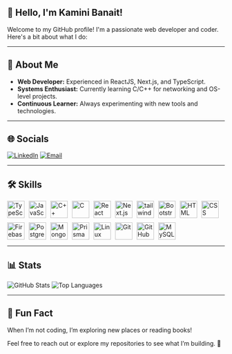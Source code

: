## 👋 Hello, I'm Kamini Banait!

Welcome to my GitHub profile! I'm a passionate web developer and coder. Here's a bit about what I do:


---

## 🌱 About Me
- **Web Developer:** Experienced in ReactJS, Next.js, and TypeScript.
- **Systems Enthusiast:** Currently learning C/C++ for networking and OS-level projects.
- **Continuous Learner:** Always experimenting with new tools and technologies.

---

## 🌐 Socials

[![LinkedIn](https://img.shields.io/badge/LinkedIn-0A66C2?style=for-the-badge&logo=linkedin&logoColor=white)](https://linkedin.com/in/kamini-banait)
[![Email](https://img.shields.io/badge/Email-D14836?style=for-the-badge&logo=gmail&logoColor=white)](mailto:kaminibanait03@gmail.com)

---

## 🛠 Skills

<div style="display: flex; flex-wrap: wrap; gap: 10px;">
  <img src="https://cdn.jsdelivr.net/gh/devicons/devicon/icons/typescript/typescript-original.svg" title="TypeScript" alt="TypeScript" width="40" height="40"/>
  <img src="https://cdn.jsdelivr.net/gh/devicons/devicon/icons/javascript/javascript-original.svg" title="JavaScript" alt="JavaScript" width="40" height="40"/>
  <img src="https://cdn.jsdelivr.net/gh/devicons/devicon/icons/cplusplus/cplusplus-original.svg" title="C++" alt="C++" width="40" height="40"/>
  <img src="https://cdn.jsdelivr.net/gh/devicons/devicon/icons/c/c-original.svg" title="C" alt="C" width="40" height="40"/>
  <img src="https://cdn.jsdelivr.net/gh/devicons/devicon/icons/react/react-original.svg" title="React" alt="React" width="40" height="40"/>
  <img src="https://cdn.jsdelivr.net/gh/devicons/devicon/icons/nextjs/nextjs-original.svg" title="Next.js" alt="Next.js" width="40" height="40"/>
  <img src="https://cdn.simpleicons.org/tailwindcss/06B6D4" width="40" height="40" title="TailwindCSS" alt="tailwindcss logo"  />
  <img src="https://cdn.jsdelivr.net/gh/devicons/devicon/icons/bootstrap/bootstrap-original.svg" title="Bootstrap" alt="Bootstrap" width="40" height="40"/>
  <img src="https://cdn.jsdelivr.net/gh/devicons/devicon/icons/html5/html5-original.svg" title="HTML" alt="HTML" width="40" height="40"/>
  <img src="https://cdn.jsdelivr.net/gh/devicons/devicon/icons/css3/css3-original.svg" title="CSS" alt="CSS" width="40" height="40"/>
  <img src="https://cdn.jsdelivr.net/gh/devicons/devicon/icons/firebase/firebase-plain.svg" title="Firebase" alt="Firebase" width="40" height="40"/>
  <img src="https://cdn.jsdelivr.net/gh/devicons/devicon/icons/postgresql/postgresql-original.svg" title="PostgreSQL" alt="PostgreSQL" width="40" height="40"/>
  <img src="https://cdn.jsdelivr.net/gh/devicons/devicon/icons/mongodb/mongodb-original.svg" title="MongoDB" alt="MongoDB" width="40" height="40"/>
  <img src="https://cdn.jsdelivr.net/gh/devicons/devicon/icons/prisma/prisma-original.svg" title="Prisma" alt="Prisma" width="40" height="40"/>
  <img src="https://cdn.jsdelivr.net/gh/devicons/devicon/icons/linux/linux-original.svg" title="Linux" alt="Linux" width="40" height="40"/>
  <img src="https://cdn.jsdelivr.net/gh/devicons/devicon/icons/git/git-original.svg" title="Git" alt="Git" width="40" height="40"/>
  <img src="https://skillicons.dev/icons?i=github"  title="GitHub" alt="GitHub" width="40" height="40"/>
  <img src="https://cdn.jsdelivr.net/gh/devicons/devicon/icons/mysql/mysql-original.svg" title="MySQL" alt="MySQL" width="40" height="40"/>
</div>


---

## 📊 Stats

![GitHub Stats](https://github-readme-stats.vercel.app/api?username=kamini08&show_icons=true&theme=dark)
![Top Languages](https://github-readme-stats.vercel.app/api/top-langs/?username=kamini08&layout=compact&theme=dark)

---

## 🎨 Fun Fact
When I’m not coding, I’m exploring new places or reading books!

Feel free to reach out or explore my repositories to see what I’m building. 🚀
